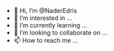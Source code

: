 - 👋 Hi, I’m @NaderEdris
- 👀 I’m interested in ...
- 🌱 I’m currently learning ...
- 💞️ I’m looking to collaborate on ...
- 📫 How to reach me ...

<!---
NaderEdris/NaderEdris is a ✨ special ✨ repository because its `README.md` (this file) appears on your GitHub profile.
You can click the Preview link to take a look at your changes.
--->
